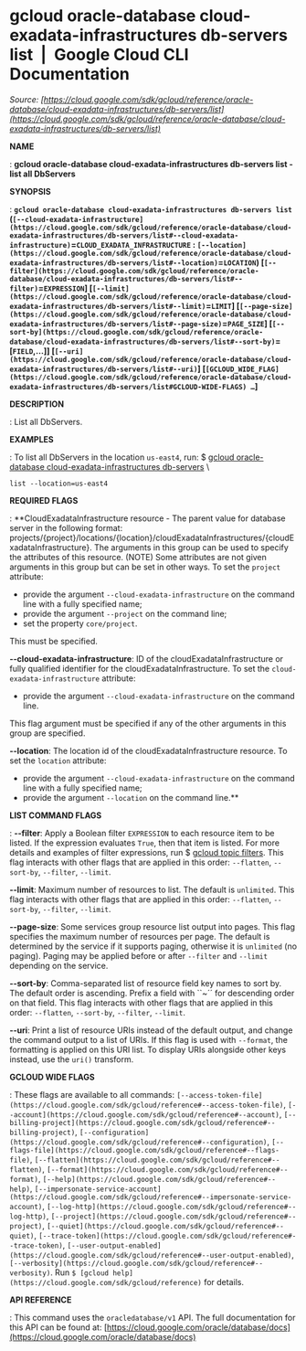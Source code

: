 # gcloud oracle-database cloud-exadata-infrastructures db-servers list  |  Google Cloud CLI Documentation

*Source: [https://cloud.google.com/sdk/gcloud/reference/oracle-database/cloud-exadata-infrastructures/db-servers/list](https://cloud.google.com/sdk/gcloud/reference/oracle-database/cloud-exadata-infrastructures/db-servers/list)*

**NAME**

: **gcloud oracle-database cloud-exadata-infrastructures db-servers list - list all DbServers**

**SYNOPSIS**

: **`gcloud oracle-database cloud-exadata-infrastructures db-servers list` (`[--cloud-exadata-infrastructure](https://cloud.google.com/sdk/gcloud/reference/oracle-database/cloud-exadata-infrastructures/db-servers/list#--cloud-exadata-infrastructure)`=`CLOUD_EXADATA_INFRASTRUCTURE` : `[--location](https://cloud.google.com/sdk/gcloud/reference/oracle-database/cloud-exadata-infrastructures/db-servers/list#--location)`=`LOCATION`) [`[--filter](https://cloud.google.com/sdk/gcloud/reference/oracle-database/cloud-exadata-infrastructures/db-servers/list#--filter)`=`EXPRESSION`] [`[--limit](https://cloud.google.com/sdk/gcloud/reference/oracle-database/cloud-exadata-infrastructures/db-servers/list#--limit)`=`LIMIT`] [`[--page-size](https://cloud.google.com/sdk/gcloud/reference/oracle-database/cloud-exadata-infrastructures/db-servers/list#--page-size)`=`PAGE_SIZE`] [`[--sort-by](https://cloud.google.com/sdk/gcloud/reference/oracle-database/cloud-exadata-infrastructures/db-servers/list#--sort-by)`=[`FIELD`,…]] [`[--uri](https://cloud.google.com/sdk/gcloud/reference/oracle-database/cloud-exadata-infrastructures/db-servers/list#--uri)`] [`[GCLOUD_WIDE_FLAG](https://cloud.google.com/sdk/gcloud/reference/oracle-database/cloud-exadata-infrastructures/db-servers/list#GCLOUD-WIDE-FLAGS) …`]**

**DESCRIPTION**

: List all DbServers.

**EXAMPLES**

: To list all DbServers in the location `us-east4`, run:
$ [gcloud
oracle-database cloud-exadata-infrastructures db-servers](https://cloud.google.com/sdk/gcloud/reference/oracle-database/cloud-exadata-infrastructures/db-servers) \
```
list --location=us-east4
```

**REQUIRED FLAGS**

: **CloudExadataInfrastructure resource - The parent value for database server in
the following format:
projects/{project}/locations/{location}/cloudExadataInfrastructures/{cloudExadataInfrastructure}.
The arguments in this group can be used to specify the attributes of this
resource. (NOTE) Some attributes are not given arguments in this group but can
be set in other ways.
To set the `project` attribute:

- provide the argument `--cloud-exadata-infrastructure` on the command
line with a fully specified name;
- provide the argument `--project` on the command line;
- set the property `core/project`.

This must be specified.

**--cloud-exadata-infrastructure**:
ID of the cloudExadataInfrastructure or fully qualified identifier for the
cloudExadataInfrastructure.
To set the `cloud-exadata-infrastructure` attribute:

- provide the argument `--cloud-exadata-infrastructure` on the command
line.

This flag argument must be specified if any of the other arguments in this group
are specified.

**--location**:
The location id of the cloudExadataInfrastructure resource.
To set the `location` attribute:

- provide the argument `--cloud-exadata-infrastructure` on the command
line with a fully specified name;
- provide the argument `--location` on the command line.**

**LIST COMMAND FLAGS**

: **--filter**:
Apply a Boolean filter `EXPRESSION` to each resource item
to be listed. If the expression evaluates `True`, then that item is
listed. For more details and examples of filter expressions, run $ [gcloud topic filters](https://cloud.google.com/sdk/gcloud/reference/topic/filters). This flag
interacts with other flags that are applied in this order:
`--flatten`, `--sort-by`, `--filter`,
`--limit`.

**--limit**:
Maximum number of resources to list. The default is `unlimited`. This
flag interacts with other flags that are applied in this order:
`--flatten`, `--sort-by`, `--filter`,
`--limit`.

**--page-size**:
Some services group resource list output into pages. This flag specifies the
maximum number of resources per page. The default is determined by the service
if it supports paging, otherwise it is `unlimited` (no paging).
Paging may be applied before or after `--filter` and
`--limit` depending on the service.

**--sort-by**:
Comma-separated list of resource field key names to sort by. The default order
is ascending. Prefix a field with ``~´´ for descending order on that
field. This flag interacts with other flags that are applied in this order:
`--flatten`, `--sort-by`, `--filter`,
`--limit`.

**--uri**:
Print a list of resource URIs instead of the default output, and change the
command output to a list of URIs. If this flag is used with
`--format`, the formatting is applied on this URI list. To display
URIs alongside other keys instead, use the `uri()` transform.

**GCLOUD WIDE FLAGS**

: These flags are available to all commands: `[--access-token-file](https://cloud.google.com/sdk/gcloud/reference#--access-token-file)`,
`[--account](https://cloud.google.com/sdk/gcloud/reference#--account)`, `[--billing-project](https://cloud.google.com/sdk/gcloud/reference#--billing-project)`,
`[--configuration](https://cloud.google.com/sdk/gcloud/reference#--configuration)`,
`[--flags-file](https://cloud.google.com/sdk/gcloud/reference#--flags-file)`,
`[--flatten](https://cloud.google.com/sdk/gcloud/reference#--flatten)`, `[--format](https://cloud.google.com/sdk/gcloud/reference#--format)`, `[--help](https://cloud.google.com/sdk/gcloud/reference#--help)`, `[--impersonate-service-account](https://cloud.google.com/sdk/gcloud/reference#--impersonate-service-account)`,
`[--log-http](https://cloud.google.com/sdk/gcloud/reference#--log-http)`,
`[--project](https://cloud.google.com/sdk/gcloud/reference#--project)`, `[--quiet](https://cloud.google.com/sdk/gcloud/reference#--quiet)`, `[--trace-token](https://cloud.google.com/sdk/gcloud/reference#--trace-token)`, `[--user-output-enabled](https://cloud.google.com/sdk/gcloud/reference#--user-output-enabled)`,
`[--verbosity](https://cloud.google.com/sdk/gcloud/reference#--verbosity)`.
Run `$ [gcloud help](https://cloud.google.com/sdk/gcloud/reference)` for details.

**API REFERENCE**

: This command uses the `oracledatabase/v1` API. The full documentation
for this API can be found at: [https://cloud.google.com/oracle/database/docs](https://cloud.google.com/oracle/database/docs)
